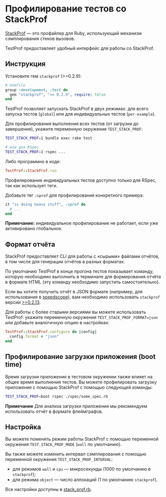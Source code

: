 # Профилирование тестов со StackProf

[StackProf](https://github.com/tmm1/stackprof) — это профайлер для Ruby, использующий механизм сэмплирования стеков вызовов.

TestProf предоставляет удобный интерфейс для работы со StackProf.

## Инструкция

Установите гем `stackprof` (>=0.2.9):

```ruby
# Gemfile
group :development, :test do
  gem "stackprof", ">= 0.2.9", require: false
end
```

TestProf позволяет запускать StackProf в двух режимах: для всего запуска тестов (`global`) или для индивидуальных тестов (`per-example`).

Для профилирования выполнения всех тестов (от загрузки до завершения), укажите переменную окружения `TEST_STACK_PROF`:

```sh
TEST_STACK_PROF=1 bundle exec rake test

# или для RSpec
TEST_STACK_PROF=1 rspec ...
```

Либо программно в коде:

```ruby
TestProf::StackProf.run
```

Профилирование индивидуальных тестов доступно только для RSpec, так как использует теги.

Добавьте тег `:sprof` для профилирования конкретного примера:

```ruby
it "is doing heavy stuff", :sprof do
  # ...
end
```

**Примечание:** индивидуальное профилирование не работает, если уже активировано глобальное.

## Формат отчёта

StackProf предоставляет CLI для работы с «сырыми» файлами отчётов, в том числе для генерации отчётов в разных форматах.

По умолчанию TestProf в конце прогона тестов показывает команду, которую необходимо выполнить в терминале для формирования отчёта в формате HTML (эту команду необходимо запустить самостоятельно).

Если вы хотите получить отчёт в JSON формате (например, для использования в [speedscope](https://www.speedscope.app)), вам необходимо использовать `stackprof` версии [>=0.2.13](https://github.com/tmm1/stackprof/blob/master/CHANGELOG.md#0213).

Для работы с более старыми версиями вы можете использовать TestProf: укажите переменную окружения `TEST_STACK_PROF_FORMAT=json` или добавьте аналогичную опцию в настройках:

```ruby
TestProf::StackProf.configure do |config|
  config.format = "json"
end
```

## Профилирование загрузки приложения (boot time)

Время загрузки приложения в тестовом окружении также влияет на общее время выполнения тестов. Вы можете профилировать загрузку приложения с помощью StackProf с помощью следующей команды:

```sh
TEST_STACK_PROF=boot rspec ./spec/some_spec.rb
```

**Примечание** Для анализа загрузки приложения мы рекомендуем использовать отчёт в формате флеймграфов.

## Настройка

Вы можете поменять режим работы StackProf с помощью переменной окружения `TEST_STACK_PROF_MODE` (`wall` по умолчанию).

Вы также можете изменить интервал сэмплирования с помощью переменной окружения `TEST_STACK_PROF_INTERVAL`:

- для режимов `wall` и `cpu` — микросекунды (1000 по умолчанию в `stackprof`);
- для режима `object` — число аллокаций (1 по умолчанию `stackprof`).

Все настройки доступны в [stack_prof.rb](https://github.com/test-prof/test-prof/tree/master/lib/test_prof/stack_prof.rb).
